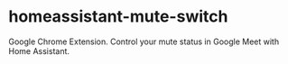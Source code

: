 # homeassistant-mute-switch
Google Chrome Extension. Control your mute status in Google Meet with Home Assistant. 
